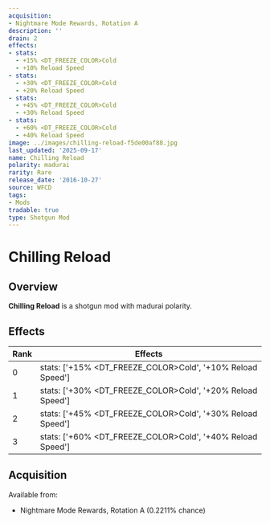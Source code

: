 ```yaml
---
acquisition:
- Nightmare Mode Rewards, Rotation A
description: ''
drain: 2
effects:
- stats:
  - +15% <DT_FREEZE_COLOR>Cold
  - +10% Reload Speed
- stats:
  - +30% <DT_FREEZE_COLOR>Cold
  - +20% Reload Speed
- stats:
  - +45% <DT_FREEZE_COLOR>Cold
  - +30% Reload Speed
- stats:
  - +60% <DT_FREEZE_COLOR>Cold
  - +40% Reload Speed
image: ../images/chilling-reload-f5de00af88.jpg
last_updated: '2025-09-17'
name: Chilling Reload
polarity: madurai
rarity: Rare
release_date: '2016-10-27'
source: WFCD
tags:
- Mods
tradable: true
type: Shotgun Mod
---
```


# Chilling Reload

## Overview

**Chilling Reload** is a shotgun mod with madurai polarity.

## Effects

| Rank | Effects |
|------|----------|
| 0 | stats: ['+15% <DT_FREEZE_COLOR>Cold', '+10% Reload Speed'] |
| 1 | stats: ['+30% <DT_FREEZE_COLOR>Cold', '+20% Reload Speed'] |
| 2 | stats: ['+45% <DT_FREEZE_COLOR>Cold', '+30% Reload Speed'] |
| 3 | stats: ['+60% <DT_FREEZE_COLOR>Cold', '+40% Reload Speed'] |

## Acquisition

Available from:
- Nightmare Mode Rewards, Rotation A (0.2211% chance)

